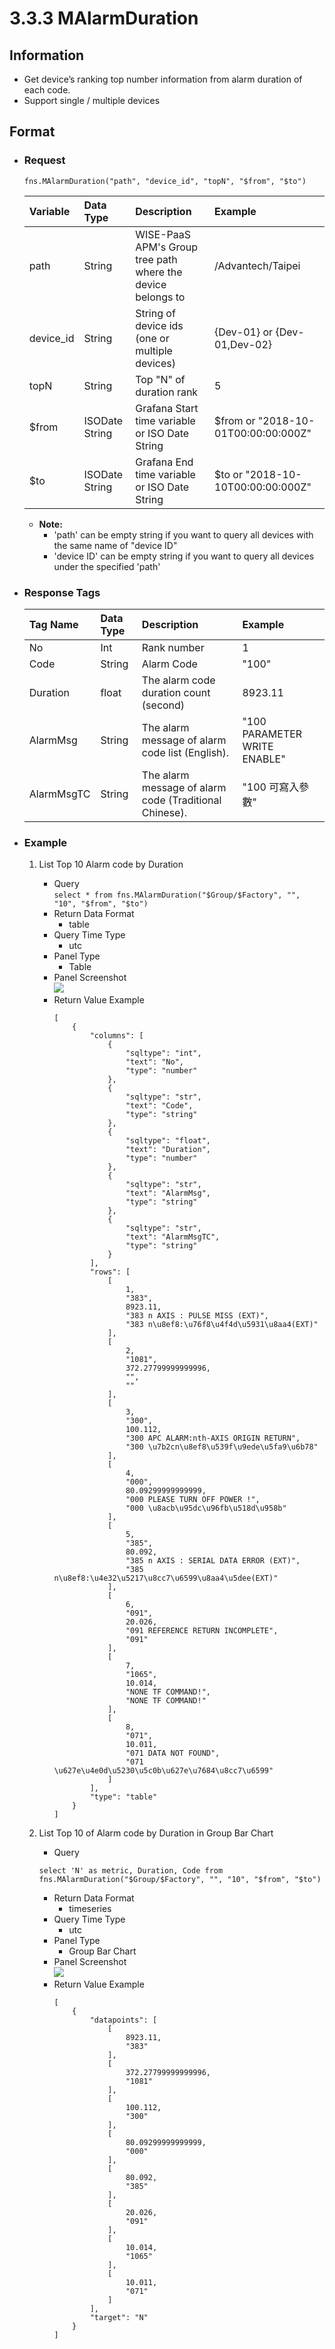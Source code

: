 # 3.3.3 MAlarmDuration


## Information

* Get device’s ranking top number information from alarm duration of each code.
* Support single / multiple devices


## Format

* ### Request

  ```
  fns.MAlarmDuration("path", "device_id", "topN", "$from", "$to")
  ```

  | Variable | Data Type | Description | Example |
  | :--- | :--- | :--- | :--- |
  | path | String | WISE-PaaS APM's Group tree path<br>where the device belongs to | /Advantech/Taipei |
  | device_id | String | String of device ids \(one or multiple devices\) | {Dev-01} or {Dev-01,Dev-02} |
  | topN | String | Top "N" of duration rank | 5 |
  | $from | ISODate String | Grafana Start time variable or ISO Date String | $from or "2018-10-01T00:00:00:000Z" |
  | $to | ISODate String | Grafana End time variable or ISO Date String | $to or "2018-10-10T00:00:00:000Z" |

  - **Note:**
    - 'path' can be empty string if you want to query all devices with the same name of "device ID"
    - 'device ID' can be empty string if you want to query all devices under the specified 'path'
  

* ### Response Tags

  | Tag Name | Data Type | Description | Example |
  | :--- | :--- | :--- | :--- |
  | No | Int | Rank number | 1 |
  | Code | String | Alarm Code | "100" |
  | Duration | float | The alarm code duration count (second) | 8923.11 |  
  | AlarmMsg | String | The alarm message of alarm code list (English). | "100 PARAMETER WRITE ENABLE" |
  | AlarmMsgTC | String | The alarm message of alarm code (Traditional Chinese). | "100 可寫入參數" |
  

* ### Example  
    1. List Top 10 Alarm code by Duration   
        - Query   
        ``` select * from fns.MAlarmDuration("$Group/$Factory", "", "10", "$from", "$to") ```
        - Return Data Format   
            * table
        - Query Time Type   
            * utc
        - Panel Type   
            * Table
        - Panel Screenshot      
            ![](/images/3.3.3-MAlarmDuration-table.jpg)
        - Return Value Example    
            ```
            [
                {
                    "columns": [
                        {
                            "sqltype": "int", 
                            "text": "No", 
                            "type": "number"
                        }, 
                        {
                            "sqltype": "str", 
                            "text": "Code", 
                            "type": "string"
                        }, 
                        {
                            "sqltype": "float", 
                            "text": "Duration", 
                            "type": "number"
                        }, 
                        {
                            "sqltype": "str", 
                            "text": "AlarmMsg", 
                            "type": "string"
                        }, 
                        {
                            "sqltype": "str", 
                            "text": "AlarmMsgTC", 
                            "type": "string"
                        }
                    ], 
                    "rows": [
                        [
                            1, 
                            "383", 
                            8923.11, 
                            "383 n AXIS : PULSE MISS (EXT)", 
                            "383 n\u8ef8:\u76f8\u4f4d\u5931\u8aa4(EXT)"
                        ], 
                        [
                            2, 
                            "1081", 
                            372.27799999999996, 
                            "", 
                            ""
                        ], 
                        [
                            3, 
                            "300", 
                            100.112, 
                            "300 APC ALARM:nth-AXIS ORIGIN RETURN", 
                            "300 \u7b2cn\u8ef8\u539f\u9ede\u5fa9\u6b78"
                        ], 
                        [
                            4, 
                            "000", 
                            80.09299999999999, 
                            "000 PLEASE TURN OFF POWER !", 
                            "000 \u8acb\u95dc\u96fb\u518d\u958b"
                        ], 
                        [
                            5, 
                            "385", 
                            80.092, 
                            "385 n AXIS : SERIAL DATA ERROR (EXT)", 
                            "385 n\u8ef8:\u4e32\u5217\u8cc7\u6599\u8aa4\u5dee(EXT)"
                        ], 
                        [
                            6, 
                            "091", 
                            20.026, 
                            "091 REFERENCE RETURN INCOMPLETE", 
                            "091"
                        ], 
                        [
                            7, 
                            "1065", 
                            10.014, 
                            "NONE TF COMMAND!", 
                            "NONE TF COMMAND!"
                        ], 
                        [
                            8, 
                            "071", 
                            10.011, 
                            "071 DATA NOT FOUND", 
                            "071 \u627e\u4e0d\u5230\u5c0b\u627e\u7684\u8cc7\u6599"
                        ]
                    ], 
                    "type": "table"
                }
            ]

            ```

    2. List Top 10 of Alarm code by Duration in Group Bar Chart    
        - Query   
        ``` 
        select 'N' as metric, Duration, Code from fns.MAlarmDuration("$Group/$Factory", "", "10", "$from", "$to") 
        ```
        - Return Data Format   
            * timeseries
        - Query Time Type   
            * utc
        - Panel Type   
            * Group Bar Chart
        - Panel Screenshot   
            ![](/images/3.3.3-MAlarmDuration-bar.jpg)
        - Return Value Example    
            ```
            [
                {
                    "datapoints": [
                        [
                            8923.11, 
                            "383"
                        ], 
                        [
                            372.27799999999996, 
                            "1081"
                        ], 
                        [
                            100.112, 
                            "300"
                        ], 
                        [
                            80.09299999999999, 
                            "000"
                        ], 
                        [
                            80.092, 
                            "385"
                        ], 
                        [
                            20.026, 
                            "091"
                        ], 
                        [
                            10.014, 
                            "1065"
                        ], 
                        [
                            10.011, 
                            "071"
                        ]
                    ], 
                    "target": "N"
                }
            ]

            ```